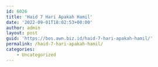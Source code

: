 ```yaml
---
id: 6026
title: 'Haid 7 Hari Apakah Hamil'
date: '2022-09-01T18:02:53+00:00'
author: admin
layout: post
guid: 'https://bos.awn.biz.id/haid-7-hari-apakah-hamil/'
permalink: /haid-7-hari-apakah-hamil/
categories:
    - Uncategorized
---
```


